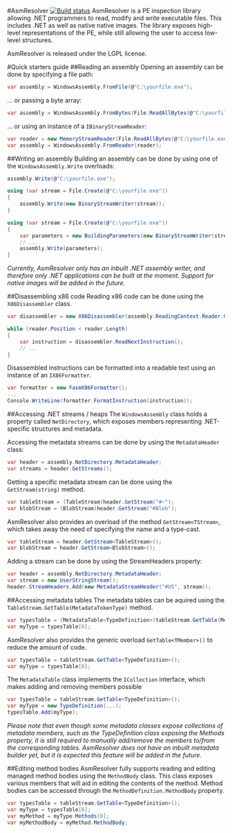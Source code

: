 #AsmResolver
[![Build status](https://ci.appveyor.com/api/projects/status/32r7s2skrgm9ubva?svg=true)](https://ci.appveyor.com/project/Washi1337/asmresolver)
AsmResolver is a PE inspection library allowing .NET programmers to read, modify and write executable files. This includes .NET as well as native native images. The library exposes high-level representations of the PE, while still allowing the user to access low-level structures.


AsmResolver is released under the LGPL license.


#Quick starters guide
##Reading an assembly
Opening an assembly can be done by specifying a file path:
```csharp
var assembly = WindowsAssembly.FromFile(@"C:\yourfile.exe");
```
... or passing a byte array:
```csharp
var assembly = WindowsAssembly.FromBytes(File.ReadAllBytes(@"C:\yourfile.exe"));
```
... or using an instance of a `IBinaryStreamReader`:
```csharp
var reader = new MemoryStreamReader(File.ReadAllBytes(@"C:\yourfile.exe"));
var assembly = WindowsAssembly.FromReader(reader);
```

##Writing an assembly
Building an assembly can be done by using one of the `WindowsAssembly.Write` overloads:
```csharp
assembly.Write(@"C:\yourfile.exe");
```
```csharp
using (var stream = File.Create(@"C:\yourfile.exe"))
{
    assembly.Write(new BinaryStreamWriter(stream));
}
```
```csharp
using (var stream = File.Create(@"C:\yourfile.exe"))
{
    var parameters = new BuildingParameters(new BinaryStreamWriter(stream));
    // ...
    assembly.Write(parameters);
}
```

*Currently, AsmResolver only has an inbuilt .NET assembly writer, and therefore only .NET applications can be built at the moment. Support for native images will be added in the future.*

##Disassembling x86 code
Reading x86 code can be done using the `X86Disassembler` class. 
```csharp
var disassembler = new X86Disassembler(assembly.ReadingContext.Reader.CreateSubReader(start));

while (reader.Position < reader.Length)
{
    var instruction = disassembler.ReadNextInstruction();
    // ...
}
```

Disassembled instructions can be formatted into a readable text using an instance of an `IX86Formatter`.

```csharp
var formatter = new FasmX86Formatter();
...
Console.WriteLine(formatter.FormatInstruction(instruction));
```

##Accessing .NET streams / heaps
The `WindowsAssembly` class holds a property called `NetDirectory`, which exposes members representing .NET-specific structures and metadata.

Accessing the metadata streams can be done by using the `MetadataHeader` class:

```csharp
var header = assembly.NetDirectory.MetadataHeader;
var streams = header.GetStreams();
```

Getting a specific metadata stream can be done using the `GetStream(string)` method.
```csharp
var tableStream = (TableStream)header.GetStream("#~");
var blobStream = (BlobStream)header.GetStream("#Blob");
```
AsmResolver also provides an overload of the method `GetStream<TStream>`, which takes away the need of specifying the name and a type-cast.
```csharp
var tableStream = header.GetStream<TableStream>();
var blobStream = header.GetStream<BlobStream>();
```
Adding a stream can be done by using the StreamHeaders property:
```csharp
var header = assembly.NetDirectory.MetadataHeader;
var stream = new UserStringStream();
header.StreamHeaders.Add(new MetadataStreamHeader("#US", stream));
```

##Accessing metadata tables
The metadata tables can be aquired using the `TableStream.GetTable(MetadataTokenType)` method.

```csharp
var typesTable = (MetadataTable<TypeDefinition>)tableStream.GetTable(MetadataTokenType.Type);
var myType = typesTable[0];
```

AsmResolver also provides the generic overload `GetTable<TMember>()` to reduce the amount of code.
```csharp
var typesTable = tableStream.GetTable<TypeDefinition>();
var myType = typesTable[0];
```

The `MetadataTable` class implements the `ICollection` interface, which makes adding and removing members possible
```csharp
var typesTable = tableStream.GetTable<TypeDefinition>();
var myType = new TypeDefinition(...);
typesTable.Add(myType);
```

*Please note that even though some metadata classes expose collections of metadata members, such as the TypeDefinition class exposing the Methods property, it is still required to manually add/remove the members to/from the corresponding tables. AsmResolver does not have an inbuilt metadata builder yet, but it is expected this feature will be added in the future.*

##Editing method bodies
AsmResolver fully supports reading and editing managed method bodies using the `MethodBody` class. This class exposes various members that will aid in editing the contents of the method. Method bodies can be accessed through the `MethodDefinition.MethodBody` property.

```csharp
var typesTable = tableStream.GetTable<TypeDefinition>();
var myType = typesTable[0];
var myMethod = myType.Methods[0];
var myMethodBody = myMethod.MethodBody;
```
